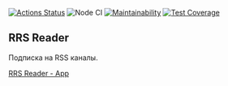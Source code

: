 [![Actions Status](https://github.com/maradondt/frontend-project-lvl3/workflows/hexlet-check/badge.svg)](https://github.com/maradondt/frontend-project-lvl3/actions)
![Node CI](https://github.com/maradondt/frontend-project-lvl3/workflows/Node%20CI/badge.svg)
[![Maintainability](https://api.codeclimate.com/v1/badges/538337cee15992c130c9/maintainability)](https://codeclimate.com/github/maradondt/frontend-project-lvl3/maintainability)
[![Test Coverage](https://api.codeclimate.com/v1/badges/538337cee15992c130c9/test_coverage)](https://codeclimate.com/github/maradondt/frontend-project-lvl3/test_coverage)

## RRS Reader
Подписка на RSS каналы.

[RRS Reader - App](https://frontend-project-lvl3-six-mu.vercel.app/)
